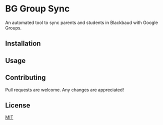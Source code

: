 # BG Group Sync

An automated tool to sync parents and students in Blackbaud with Google Groups.

## Installation

## Usage

## Contributing

Pull requests are welcome. Any changes are appreciated!

## License

[MIT](https://choosealicense.com/licenses/mit/)

